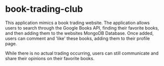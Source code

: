 # book-trading-club
This application mimics a book trading website.
The application allows users to search through the Google Books API, finding their favorite books, 
and then adding them to the websites MongoDB Database. Once added, users can comment and 'like' these books,
adding them to their profile page. 

While there is no actual trading occurring, users can still communicate and share their opinions on their favorite books.
